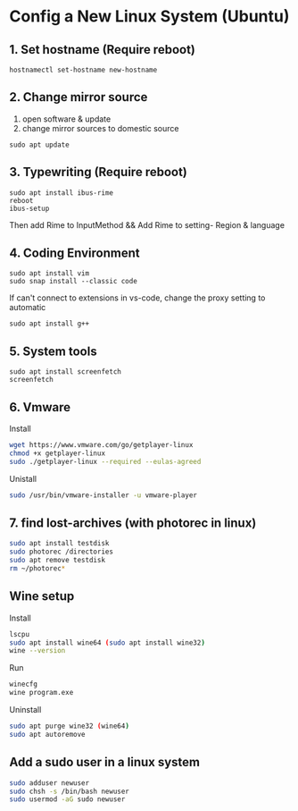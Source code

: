 # Config a New Linux System (Ubuntu)

## 1. Set hostname (Require reboot)

```shell
hostnamectl set-hostname new-hostname
```

## 2. Change mirror source

1. open software & update
2. change mirror sources to domestic source

```shell
sudo apt update
```

## 3. Typewriting (Require reboot)

```shell
sudo apt install ibus-rime
reboot
ibus-setup
```

Then add Rime to InputMethod && Add Rime to setting- Region & language

## 4. Coding Environment

```shell
sudo apt install vim
sudo snap install --classic code
```

If can't connect to extensions in vs-code, change the proxy setting to automatic

```shell
sudo apt install g++
```

## 5. System tools

```shell
sudo apt install screenfetch
screenfetch
```

## 6. Vmware

Install

```sh
wget https://www.vmware.com/go/getplayer-linux
chmod +x getplayer-linux
sudo ./getplayer-linux --required --eulas-agreed
```

Unistall

```sh
sudo /usr/bin/vmware-installer -u vmware-player
```

## 7. find lost-archives (with photorec in linux)

```sh
sudo apt install testdisk
sudo photorec /directories
sudo apt remove testdisk
rm ~/photorec*
```

## Wine setup

Install

```sh
lscpu
sudo apt install wine64 (sudo apt install wine32)
wine --version
```

Run

```sh
winecfg
wine program.exe
```

Uninstall

```sh
sudo apt purge wine32 (wine64)
sudo apt autoremove
```

## Add a sudo user in a linux system

```sh
sudo adduser newuser
sudo chsh -s /bin/bash newuser
sudo usermod -aG sudo newuser
```
